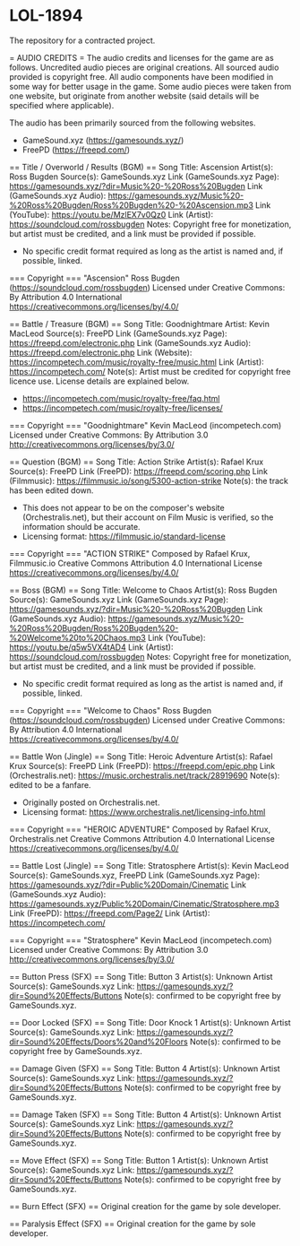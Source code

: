 # LOL-1894
The repository for a contracted project.

= AUDIO CREDITS =
The audio credits and licenses for the game are as follows. Uncredited audio pieces are original creations. 
All sourced audio provided is copyright free.
All audio components have been modified in some way for better usage in the game.
Some audio pieces were taken from one website, but originate from another website (said details will be specified where applicable).

The audio has been primarily sourced from the following websites. 
* GameSound.xyz (https://gamesounds.xyz/)
* FreePD (https://freepd.com/)

== Title / Overworld / Results (BGM) ==
Song Title: Ascension
Artist(s): Ross Bugden
Source(s): GameSounds.xyz
Link (GameSounds.xyz Page): https://gamesounds.xyz/?dir=Music%20-%20Ross%20Bugden
Link (GameSounds.xyz Audio): https://gamesounds.xyz/Music%20-%20Ross%20Bugden/Ross%20Bugden%20-%20Ascension.mp3
Link (YouTube): https://youtu.be/MzlEX7v0Qz0
Link (Artist): https://soundcloud.com/rossbugden
Notes: Copyright free for monetization, but artist must be credited, and a link must be provided if possible.
* No specific credit format required as long as the artist is named and, if possible, linked.

=== Copyright ===
"Ascension"
Ross Bugden (https://soundcloud.com/rossbugden)
Licensed under Creative Commons: By Attribution 4.0 International
https://creativecommons.org/licenses/by/4.0/


== Battle / Treasure (BGM) ==
Song Title: Goodnightmare
Artist: Kevin MacLeod
Source(s): FreePD
Link (GameSounds.xyz Page): https://freepd.com/electronic.php
Link (GameSounds.xyz Audio): https://freepd.com/electronic.php
Link (Website): https://incompetech.com/music/royalty-free/music.html
Link (Artist): https://incompetech.com/
Note(s): Artist must be credited for copyright free licence use. License details are explained below.
* https://incompetech.com/music/royalty-free/faq.html
* https://incompetech.com/music/royalty-free/licenses/

=== Copyright ===
"Goodnightmare"
Kevin MacLeod (incompetech.com)
Licensed under Creative Commons: By Attribution 3.0
http://creativecommons.org/licenses/by/3.0/


== Question (BGM) ==
Song Title: Action Strike
Artist(s): Rafael Krux
Source(s): FreePD
Link (FreePD): https://freepd.com/scoring.php
Link (Filmmusic): https://filmmusic.io/song/5300-action-strike
Note(s): the track has been edited down.
* This does not appear to be on the composer's website (Orchestralis.net), but their account on Film Music is verified, so the information should be accurate.
* Licensing format: https://filmmusic.io/standard-license

=== Copyright ===
"ACTION STRIKE"
Composed by Rafael Krux, Filmmusic.io
Creative Commons Attribution 4.0 International License
https://creativecommons.org/licenses/by/4.0/


== Boss (BGM) ==
Song Title: Welcome to Chaos
Artist(s): Ross Bugden
Source(s): GameSounds.xyz
Link (GameSounds.xyz Page): https://gamesounds.xyz/?dir=Music%20-%20Ross%20Bugden
Link (GameSounds.xyz Audio): https://gamesounds.xyz/Music%20-%20Ross%20Bugden/Ross%20Bugden%20-%20Welcome%20to%20Chaos.mp3
Link (YouTube): https://youtu.be/q5w5VX4tAD4
Link (Artist): https://soundcloud.com/rossbugden
Notes: Copyright free for monetization, but artist must be credited, and a link must be provided if possible.
* No specific credit format required as long as the artist is named and, if possible, linked.

=== Copyright ===
"Welcome to Chaos"
Ross Bugden (https://soundcloud.com/rossbugden)
Licensed under Creative Commons: By Attribution 4.0 International
https://creativecommons.org/licenses/by/4.0/


== Battle Won (Jingle) ==
Song Title: Heroic Adventure
Artist(s): Rafael Krux
Source(s): FreePD
Link (FreePD): https://freepd.com/epic.php
Link (Orchestralis.net): https://music.orchestralis.net/track/28919690
Note(s): edited to be a fanfare.
* Originally posted on Orchestralis.net.
* Licensing format: https://www.orchestralis.net/licensing-info.html

=== Copyright ===
"HEROIC ADVENTURE"
Composed by Rafael Krux, Orchestralis.net
Creative Commons Attribution 4.0 International License
https://creativecommons.org/licenses/by/4.0/


== Battle Lost (Jingle) ==
Song Title: Stratosphere
Artist(s): Kevin MacLeod
Source(s): GameSounds.xyz, FreePD
Link (GameSounds.xyz Page): https://gamesounds.xyz/?dir=Public%20Domain/Cinematic
Link (GameSounds.xyz Audio): https://gamesounds.xyz/Public%20Domain/Cinematic/Stratosphere.mp3
Link (FreePD): https://freepd.com/Page2/
Link (Artist): https://incompetech.com/

=== Copyright ===
"Stratosphere"
Kevin MacLeod (incompetech.com)
Licensed under Creative Commons: By Attribution 3.0
http://creativecommons.org/licenses/by/3.0/


== Button Press (SFX) ==
Song Title: Button 3
Artist(s): Unknown Artist
Source(s): GameSounds.xyz
Link: https://gamesounds.xyz/?dir=Sound%20Effects/Buttons
Note(s): confirmed to be copyright free by GameSounds.xyz.


== Door Locked (SFX) ==
Song Title: Door Knock 1
Artist(s): Unknown Artist
Source(s): GameSounds.xyz
Link: https://gamesounds.xyz/?dir=Sound%20Effects/Doors%20and%20Floors
Note(s): confirmed to be copyright free by GameSounds.xyz.


== Damage Given (SFX) ==
Song Title: Button 4
Artist(s): Unknown Artist
Source(s): GameSounds.xyz
Link: https://gamesounds.xyz/?dir=Sound%20Effects/Buttons
Note(s): confirmed to be copyright free by GameSounds.xyz.


== Damage Taken (SFX) ==
Song Title: Button 4
Artist(s): Unknown Artist
Source(s): GameSounds.xyz
Link: https://gamesounds.xyz/?dir=Sound%20Effects/Buttons
Note(s): confirmed to be copyright free by GameSounds.xyz.


== Move Effect (SFX) ==
Song Title: Button 1
Artist(s): Unknown Artist
Source(s): GameSounds.xyz
Link: https://gamesounds.xyz/?dir=Sound%20Effects/Buttons
Note(s): confirmed to be copyright free by GameSounds.xyz.


== Burn Effect (SFX) ==
Original creation for the game by sole developer.


== Paralysis Effect (SFX) ==
Original creation for the game by sole developer.

